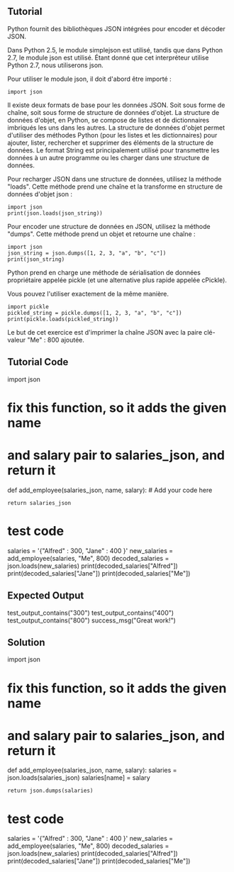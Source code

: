 Tutorial
--------

Python fournit des bibliothèques JSON intégrées pour encoder et décoder JSON.

Dans Python 2.5, le module simplejson est utilisé, tandis que dans Python 2.7, le module json est utilisé. Étant donné que cet interpréteur utilise Python 2.7, nous utiliserons json.

Pour utiliser le module json, il doit d'abord être importé :

    import json

Il existe deux formats de base pour les données JSON. Soit sous forme de chaîne, soit sous forme de structure de données d'objet. La structure de données d'objet, en Python, se compose de listes et de dictionnaires imbriqués les uns dans les autres. La structure de données d'objet permet d'utiliser des méthodes Python (pour les listes et les dictionnaires) pour ajouter, lister, rechercher et supprimer des éléments de la structure de données. Le format String est principalement utilisé pour transmettre les données à un autre programme ou les charger dans une structure de données.

Pour recharger JSON dans une structure de données, utilisez la méthode "loads". Cette méthode prend une chaîne et la transforme en structure de données d'objet json :

    import json 
    print(json.loads(json_string))

Pour encoder une structure de données en JSON, utilisez la méthode "dumps". Cette méthode prend un objet et retourne une chaîne :

    import json
    json_string = json.dumps([1, 2, 3, "a", "b", "c"])
    print(json_string)

Python prend en charge une méthode de sérialisation de données propriétaire appelée pickle (et une alternative plus rapide appelée cPickle).

Vous pouvez l'utiliser exactement de la même manière.

    import pickle
    pickled_string = pickle.dumps([1, 2, 3, "a", "b", "c"])
    print(pickle.loads(pickled_string))

Le but de cet exercice est d'imprimer la chaîne JSON avec la paire clé-valeur "Me" : 800 ajoutée.

Tutorial Code
-------------

import json

# fix this function, so it adds the given name
# and salary pair to salaries_json, and return it
def add_employee(salaries_json, name, salary):
    # Add your code here

    return salaries_json

# test code
salaries = '{"Alfred" : 300, "Jane" : 400 }'
new_salaries = add_employee(salaries, "Me", 800)
decoded_salaries = json.loads(new_salaries)
print(decoded_salaries["Alfred"])
print(decoded_salaries["Jane"])
print(decoded_salaries["Me"])

Expected Output
---------------

test_output_contains("300")
test_output_contains("400")
test_output_contains("800")
success_msg("Great work!")

Solution
--------

import json

# fix this function, so it adds the given name
# and salary pair to salaries_json, and return it
def add_employee(salaries_json, name, salary):
    salaries = json.loads(salaries_json)
    salaries[name] = salary

    return json.dumps(salaries)

# test code
salaries = '{"Alfred" : 300, "Jane" : 400 }'
new_salaries = add_employee(salaries, "Me", 800)
decoded_salaries = json.loads(new_salaries)
print(decoded_salaries["Alfred"])
print(decoded_salaries["Jane"])
print(decoded_salaries["Me"])